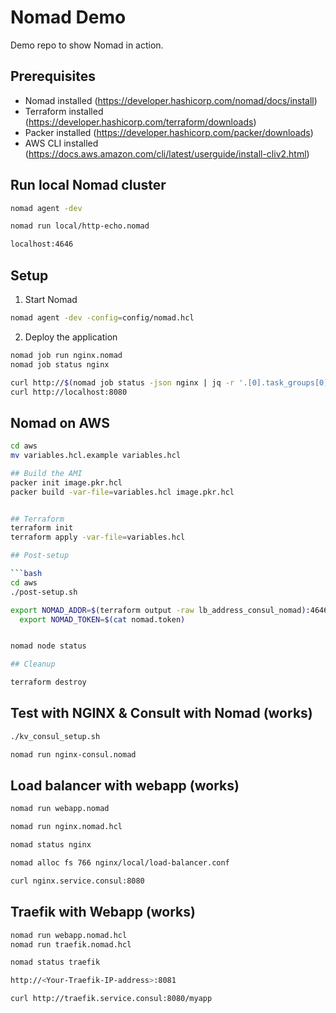 # Nomad Demo

Demo repo to show Nomad in action.

## Prerequisites

- Nomad installed (<https://developer.hashicorp.com/nomad/docs/install>)
- Terraform installed (<https://developer.hashicorp.com/terraform/downloads>)
- Packer installed (<https://developer.hashicorp.com/packer/downloads>)
- AWS CLI installed (<https://docs.aws.amazon.com/cli/latest/userguide/install-cliv2.html>)

## Run local Nomad cluster

```bash
nomad agent -dev

nomad run local/http-echo.nomad

localhost:4646
```

## Setup

1. Start Nomad

```bash
nomad agent -dev -config=config/nomad.hcl
```

2. Deploy the application

```bash
nomad job run nginx.nomad
nomad job status nginx

curl http://$(nomad job status -json nginx | jq -r '.[0].task_groups[0].tasks[0].ip_address'):80
curl http://localhost:8080
```

## Nomad on AWS

```bash
cd aws
mv variables.hcl.example variables.hcl

## Build the AMI
packer init image.pkr.hcl
packer build -var-file=variables.hcl image.pkr.hcl


## Terraform
terraform init
terraform apply -var-file=variables.hcl

## Post-setup

```bash
cd aws
./post-setup.sh

export NOMAD_ADDR=$(terraform output -raw lb_address_consul_nomad):4646 && \
  export NOMAD_TOKEN=$(cat nomad.token)


nomad node status

## Cleanup

terraform destroy 
```

## Test with NGINX & Consult with Nomad (works)

```bash
./kv_consul_setup.sh

nomad run nginx-consul.nomad
```

## Load balancer with webapp (works)

```bash
nomad run webapp.nomad

nomad run nginx.nomad.hcl

nomad status nginx

nomad alloc fs 766 nginx/local/load-balancer.conf

curl nginx.service.consul:8080
```

## Traefik with Webapp (works)

```bash
nomad run webapp.nomad.hcl
nomad run traefik.nomad.hcl

nomad status traefik

http://<Your-Traefik-IP-address>:8081

curl http://traefik.service.consul:8080/myapp
```
